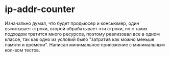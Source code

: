 # ip-addr-counter
Изначально думал, что будет продьюсер и консьюмер, один вычитывает строки, второй обрабатывает эти строки,
но с таких подходом тратится много ресурсов, поэтому реализовал все в одном классе, так как одно из условий было
"затратив как можно меньше памяти и времени".
Написал минимальное приложение с минимальным кол-вом тестов.